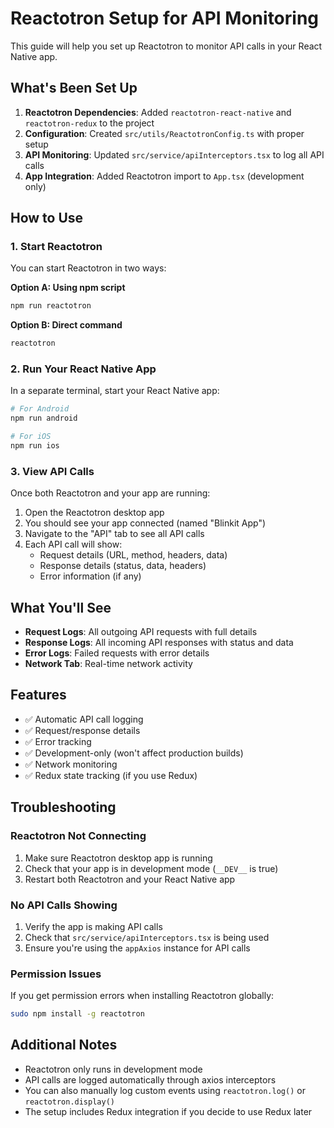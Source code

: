 # Reactotron Setup for API Monitoring

This guide will help you set up Reactotron to monitor API calls in your React Native app.

## What's Been Set Up

1. **Reactotron Dependencies**: Added `reactotron-react-native` and `reactotron-redux` to the project
2. **Configuration**: Created `src/utils/ReactotronConfig.ts` with proper setup
3. **API Monitoring**: Updated `src/service/apiInterceptors.tsx` to log all API calls
4. **App Integration**: Added Reactotron import to `App.tsx` (development only)

## How to Use

### 1. Start Reactotron

You can start Reactotron in two ways:

**Option A: Using npm script**

```bash
npm run reactotron
```

**Option B: Direct command**

```bash
reactotron
```

### 2. Run Your React Native App

In a separate terminal, start your React Native app:

```bash
# For Android
npm run android

# For iOS
npm run ios
```

### 3. View API Calls

Once both Reactotron and your app are running:

1. Open the Reactotron desktop app
2. You should see your app connected (named "Blinkit App")
3. Navigate to the "API" tab to see all API calls
4. Each API call will show:
   - Request details (URL, method, headers, data)
   - Response details (status, data, headers)
   - Error information (if any)

## What You'll See

- **Request Logs**: All outgoing API requests with full details
- **Response Logs**: All incoming API responses with status and data
- **Error Logs**: Failed requests with error details
- **Network Tab**: Real-time network activity

## Features

- ✅ Automatic API call logging
- ✅ Request/response details
- ✅ Error tracking
- ✅ Development-only (won't affect production builds)
- ✅ Network monitoring
- ✅ Redux state tracking (if you use Redux)

## Troubleshooting

### Reactotron Not Connecting

1. Make sure Reactotron desktop app is running
2. Check that your app is in development mode (`__DEV__` is true)
3. Restart both Reactotron and your React Native app

### No API Calls Showing

1. Verify the app is making API calls
2. Check that `src/service/apiInterceptors.tsx` is being used
3. Ensure you're using the `appAxios` instance for API calls

### Permission Issues

If you get permission errors when installing Reactotron globally:

```bash
sudo npm install -g reactotron
```

## Additional Notes

- Reactotron only runs in development mode
- API calls are logged automatically through axios interceptors
- You can also manually log custom events using `reactotron.log()` or `reactotron.display()`
- The setup includes Redux integration if you decide to use Redux later
